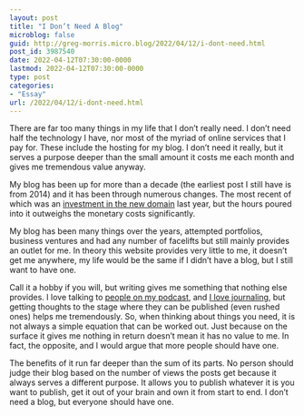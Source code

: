 ```yaml
---
layout: post
title: "I Don’t Need A Blog"
microblog: false
guid: http://greg-morris.micro.blog/2022/04/12/i-dont-need.html
post_id: 3987540
date: 2022-04-12T07:30:00-0000
lastmod: 2022-04-12T07:30:00-0000
type: post
categories:
- "Essay"
url: /2022/04/12/i-dont-need.html
---
```

<p>There are far too many things in my life that I don’t really need. I don’t need half the technology I have, nor most of the myriad of online services that I pay for. These include the hosting for my blog. I don’t need it really, but it serves a purpose deeper than the small amount it costs me each month and gives me tremendous value anyway.</p><p>My blog has been up for more than a decade (the earliest post I still have is from 2014) and it has been through numerous changes. The most recent of which was an <a href="https://gregmorris.co.uk/blog/a-new-home/">investment in the new domain</a> last year, but the hours poured into it outweighs the monetary costs significantly.</p><p>My blog has been many things over the years, attempted portfolios, business ventures and had any number of facelifts but still mainly provides an outlet for me. In theory this website provides very little to me, it doesn’t get me anywhere, my life would be the same if I didn’t have a blog, but I still want to have one.</p><p>Call it a hobby if you will, but writing gives me something that nothing else provides. I love talking to <a href="https://gregmorris.co.uk/aya/">people on my podcast</a>, and <a href="https://gregmorris.co.uk/blog/my-obsidian-set/">I love journaling</a>, but getting thoughts to the stage where they can be published (even rushed ones) helps me tremendously. So, when thinking about things you need, it is not always a simple equation that can be worked out. Just because on the surface it gives me nothing in return doesn’t mean it has no value to me. In fact, the opposite, and I would argue that more people should have one.</p><p>The benefits of it run far deeper than the sum of its parts. No person should judge their blog based on the number of views the posts get because it always serves a different purpose. It allows you to publish whatever it is you want to publish, get it out of your brain and own it from start to end. I don’t need a blog, but everyone should have one.</p>

